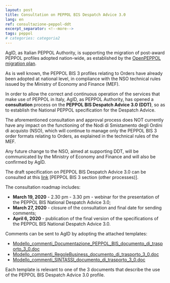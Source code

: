 ```yaml
---
layout: post
title: Consultation on PEPPOL BIS Despatch Advice 3.0
lang: en
ref: consultazione-peppol-ddt
excerpt_separator: <!--more-->
tags: peppol
# categories: categoria2
---
```


AgID, as Italian PEPPOL Authority, is supporting the migration of post-award PEPPOL profiles adopted nation-wide, as established by the [OpenPEPPOL migration plan](https://docs.peppol.eu/poacc/upgrade-3/migration/).

As is well known, the PEPPOL BIS 3 profiles relating to Orders have already been adopted at national level, in compliance with the NSO technical rules issued by the Ministry of Economy and Finance (MEF).

In order to allow the correct and continuous operation of the services that make use of PEPPOL in Italy, AgID, as PEPPOL Authority, has opened a **consultation** process on the **PEPPOL BIS Despatch Advice 3.0 (DDT)**, so as to establish the National PEPPOL specification for the Despatch Advice.

The aforementioned consultation and approval process does NOT currently have any impact on the functioning of the Nodi di Smistamento degli Ordini di acquisto (NSO), which will continue to manage only the PEPPOL BIS 3 order formats relating to Orders, as explained in the technical rules of the MEF.

Any future change to the NSO, aimed at supporting DDT, will be communicated by the Ministry of Economy and Finance and will also be confirmed by AgID.

The draft specification on PEPPOL BIS Despatch Advice 3.0 can be consulted at this [link](https://notier.regione.emilia-romagna.it/docs/) [PEPPOL BIS 3 section (other processes)].

The consultation roadmap includes:

- **March 19, 2020** - 2.30 pm - 3.30 pm - webinar for the presentation of the PEPPOL BIS National Despatch Advice 3.0;
- **March 27, 2020** - closure of the consultation and final date for sending comments;
- **April 6, 2020** - publication of the final version of the specifications of the PEPPOL BIS National Despatch Advice 3.0.

Comments can be sent to AgID by adopting the attached templates:

- [Modello_commenti_Documentazione_PEPPOL_BIS_documento_di_trasporto_3_0.doc](/attachments/Modello_commenti_Documentazione_PEPPOL_BIS_documento_di_trasporto_3_0.doc)
- [Modello_commenti_RegoleBusiness_documento_di_trasporto_3_0.doc](/attachments/Modello_commenti_RegoleBusiness_documento_di_trasporto_3_0.doc)
- [Modello_commenti_SINTASSI_documento_di_trasporto_3_0.doc](/attachments/Modello_commenti_SINTASSI_documento_di_trasporto_3_0.doc)

Each template is relevant to one of the 3 documents that describe the use of the PEPPOL BIS Despatch Advice 3.0 profile.
